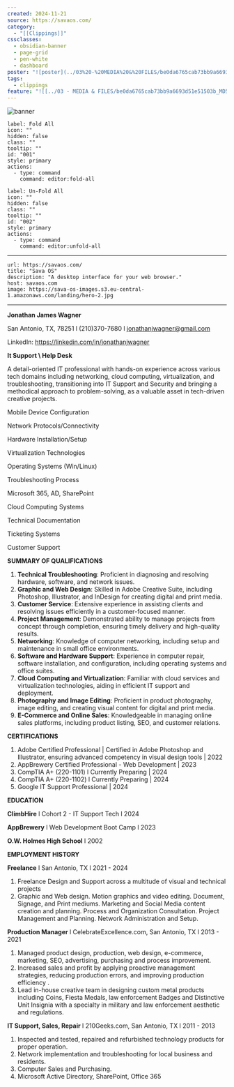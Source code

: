```yaml
---
created: 2024-11-21
source: https://savaos.com/
category:
  - "[[Clippings]]"
cssclasses:
  - obsidian-banner
  - page-grid
  - pen-white
  - dashboard
poster: "![poster](../03%20-%20MEDIA%20&%20FILES/be0da6765cab73bb9a6693d51e51503b_MD5.jpg)"
tags:
  - clippings
feature: "![[../03 - MEDIA & FILES/be0da6765cab73bb9a6693d51e51503b_MD5.jpg]]"
---
```


![banner](../03%20-%20MEDIA%20&%20FILES/be0da6765cab73bb9a6693d51e51503b_MD5.jpg)


```meta-bind-button
label: Fold All
icon: ""
hidden: false
class: ""
tooltip: ""
id: "001"
style: primary
actions:
  - type: command
    command: editor:fold-all
```

```meta-bind-button
label: Un-Fold All
icon: ""
hidden: false
class: ""
tooltip: ""
id: "002"
style: primary
actions:
  - type: command
    command: editor:unfold-all
```

***

```cardlink
url: https://savaos.com/
title: "Sava OS"
description: "A desktop interface for your web browser."
host: savaos.com
image: https://sava-os-images.s3.eu-central-1.amazonaws.com/landing/hero-2.jpg
```

***
**Jonathan James Wagner**

San Antonio, TX, 78251 l (210)370-7680 l <u><a href="mailto:jonathanjwagner@gmail.com" rel="noopener noreferrer" target="_blank">jonathanjwagner@gmail.com</a></u>

LinkedIn: <u><a href="https://linkedin.com/in/jonathanjwagner" rel="noopener noreferrer" target="_blank">https://linkedin.com/in/jonathanjwagner</a></u>

**It Support \\ Help Desk**

A detail-oriented IT professional with hands-on experience across various tech domains including networking, cloud computing, virtualization, and troubleshooting, transitioning into IT Support and Security and bringing a methodical approach to problem-solving, as a valuable asset in tech-driven creative projects.

Mobile Device Configuration 

Network Protocols/Connectivity 

Hardware Installation/Setup

Virtualization Technologies 

Operating Systems (Win/Linux)

Troubleshooting Process

Microsoft 365, AD, SharePoint 

Cloud Computing Systems

Technical Documentation

Ticketing Systems

Customer Support 

**SUMMARY OF QUALIFICATIONS** 

1.  **Technical Troubleshooting**: Proficient in diagnosing and resolving hardware, software, and network issues.
2.  **Graphic and Web Design**: Skilled in Adobe Creative Suite, including Photoshop, Illustrator, and InDesign for creating digital and print media.
3.  **Customer Service**: Extensive experience in assisting clients and resolving issues efficiently in a customer-focused manner.
4.  **Project Management**: Demonstrated ability to manage projects from concept through completion, ensuring timely delivery and high-quality results.
5.  **Networking**: Knowledge of computer networking, including setup and maintenance in small office environments.
6.  **Software and Hardware Support**: Experience in computer repair, software installation, and configuration, including operating systems and office suites.
7.  **Cloud Computing and Virtualization**: Familiar with cloud services and virtualization technologies, aiding in efficient IT support and deployment.
8.  **Photography and Image Editing**: Proficient in product photography, image editing, and creating visual content for digital and print media.
9.  **E-Commerce and Online Sales**: Knowledgeable in managing online sales platforms, including product listing, SEO, and customer relations. 

**CERTIFICATIONS**

1.  Adobe Certified Professional | Certified in Adobe Photoshop and Illustrator, ensuring advanced competency in visual design tools | 2022
2.  AppBrewery Certified Professional - Web Development | 2023
3.  CompTIA A+ (220-1101) l Currently Preparing | 2024
4.  CompTIA A+ (220-1102) l Currently Preparing | 2024
5.  Google IT Support Professional | 2024

**EDUCATION** 

**ClimbHire** l Cohort 2 - IT Support Tech l 2024

**AppBrewery** l Web Development Boot Camp l 2023

**O.W. Holmes High School** l 2002

**EMPLOYMENT HISTORY** 

**Freelance** l San Antonio, TX l 2021 - 2024

1.  Freelance Design and Support across a multitude of visual and technical projects
2.  Graphic and Web design. Motion graphics and video editing. Document, Signage, and Print mediums. Marketing and Social Media content creation and planning. Process and Organization Consultation. Project Management and Planning. Network Administration and Setup.

**Production Manager** l CelebrateExcellence.com, San Antonio, TX l 2013 - 2021

1.  Managed product design, production, web design, e-commerce, marketing, SEO, advertising, purchasing and process improvement. 
2.  Increased sales and profit by applying proactive management strategies, reducing production errors, and improving production efficiency .
3.  Lead in-house creative team in designing custom metal products including Coins, Fiesta Medals, law enforcement Badges and Distinctive Unit Insignia with a specialty in military and law enforcement aesthetic and regulations.

**IT Support, Sales, Repair** l 210Geeks.com, San Antonio, TX l 2011 - 2013

1.  Inspected and tested, repaired and refurbished technology products for proper operation.
2.  Network implementation and troubleshooting for local business and residents.
3.  Computer Sales and Purchasing.
4.  Microsoft Active Directory, SharePoint, Office 365
> 
